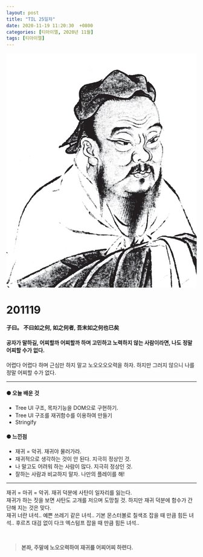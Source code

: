 ```yaml
---
layout: post
title: "TIL 25일차"
date: 2020-11-19 11:20:30  +0800
categories: [티아이엘, 2020년 11월]
tags: [티아이엘]
---
```


![image](/assets/img/sample/avatar.jpg)

# **201119**

#### **子曰。 不曰如之何, 如之何者, 吾末如之何也已矣**

#### **공자가 말하길, 어찌할까 어찌할까 하며 고민하고 노력하지 않는 사람이라면, 나도 정말 어찌할 수가 없다.**

어렵다 어렵다 하며 근심만 하지 말고 노오오오오력을 하자. 하지만 그러지 않으니 나를 정말 어찌할 수가 없다.

---

#### **⚈ 오늘 배운 것**

- Tree UI 구조, 목차기능을 DOM으로 구현하기.
- Tree UI 구조를 재귀함수를 이용하여 만들기
- Stringify

#### **⚈ 느낀점**

- 재귀 = 악귀. 재귀야 물러가라.
- 재귀적으로 생각하는 것이 안 된다. 지극히 정상인 것.
- 나 말고도 어려워 하는 사람이 많다. 지극히 정상인 것.
- 잘하는 사람과 비교하지 말자. 나만의 플레이를 해!

---

재귀 = 마귀 = 악귀. 재귀 덕분에 사탄이 일자리를 잃는다.  
재귀가 하는 짓을 보면 사탄도 고개를 저으며 도망칠 것. 하지만 재귀 덕분에 함수가 간단해 지는 것은 맞다.  
재귀 너란 녀석.. 예쁜 쓰레기 같은 녀석.. 기본 몬스터볼로 칠색조 잡을 때 만큼 힘든 녀석.. 후르츠 대검 없이 다크 엑스텀프 잡을 때 만큼 힘든 녀석..

<br>

> **본좌, 주말에 노오오력하여 재귀를 어찌어찌 하련다.**
